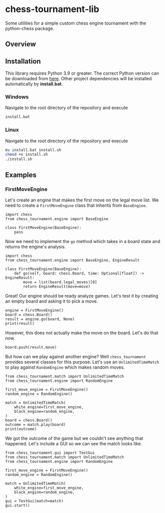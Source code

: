 # chess-tournament-lib

Some utilities for a simple custom chess engine tournament with the python-chess package.

## Overview

## Installation

This library requires Python 3.9 or greater. The correct Python version can be downloaded from [here](https://www.python.org/downloads/). Other project dependencies will be installed automatically by **install.bat**.

### Windows

Navigate to the root directory of the repository and execute
```bash
install.bat
```

### Linux

Navigate to the root directory of the repository and execute
```bash
mv install.bat install.sh
chmod +x install.sh
./install.sh
```

## Examples

### FirstMoveEngine

Let's create an engine that makes the first move on the legal move list. We need to create a `FirstMoveEngine` class that inherits from `BaseEngine`.
```python3
import chess
from chess_tournament.engine import BaseEngine

class FirstMoveEngine(BaseEngine):
    pass
```

Now we need to implement the `go` method which takes in a board state and returns the engine's analysis.
```python3
import chess
from chess_tournament.engine import BaseEngine, EngineResult

class FirstMoveEngine(BaseEngine):
    def go(self, board: chess.Board, time: Optional[float]) -> EngineResult:
        move = list(board.legal_moves)[0]
        return EngineResult(move=move)
```

Great! Our engine should be ready analyze games. Let's test it by creating an empty board and asking it to pick a move.
```python3
engine = FirstMoveEngine()
board = chess.Board()
result = engine.go(board, None)
print(result)
```

However, this does not actually make the move on the board. Let's do that now.
```python3
board.push(result.move)
```

But how can we play against another engine? Well `chess_tournament` provides several classes for this purpose. Let's use an `UnlimitedTimeMatch` to play against `RandomEngine` which makes random moves. 
```python3
from chess_tournament.match import UnlimitedTimeMatch
from chess_tournament.engine import RandomEngine

first_move_engine = FirstMoveEngine()
random_engine = RandomEngine()

match = UnlimitedTimeMatch(
    white_engine=first_move_engine, 
    black_engine=random_engine,
)
board = chess.Board()
outcome = match.play(board)
print(outcome)
```

We got the outcome of the game but we couldn't see anything that happened. Let's include a GUI so we can see the match looks like.
```python3
from chess_tournament.gui import TextGui
from chess_tournament.match import UnlimitedTimeMatch
from chess_tournament.engine import RandomEngine

first_move_engine = FirstMoveEngine()
random_engine = RandomEngine()

match = UnlimitedTimeMatch(
    white_engine=first_move_engine, 
    black_engine=random_engine,
)
gui = TextGui(match=match)
gui.start()
```
